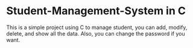 # Student-Management-System in C

This is a simple project using C to manage student, you can add, modify, delete, and show all the data. Also, you can change the password if you want.
